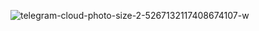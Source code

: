 ![telegram-cloud-photo-size-2-5267132117408674107-w](https://github.com/user-attachments/assets/ea935eaa-a297-43ac-b3a7-0afac2628a5e)
